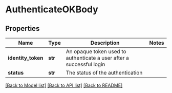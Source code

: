 # AuthenticateOKBody

## Properties
Name | Type | Description | Notes
------------ | ------------- | ------------- | -------------
**identity_token** | **str** | An opaque token used to authenticate a user after a successful login | 
**status** | **str** | The status of the authentication | 

[[Back to Model list]](../README.md#documentation-for-models) [[Back to API list]](../README.md#documentation-for-api-endpoints) [[Back to README]](../README.md)

